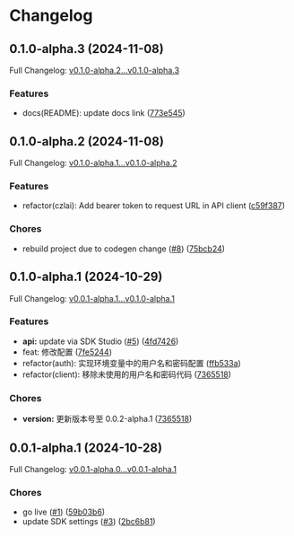# Changelog

## 0.1.0-alpha.3 (2024-11-08)

Full Changelog: [v0.1.0-alpha.2...v0.1.0-alpha.3](https://github.com/CZL-AI/czlai-python/compare/v0.1.0-alpha.2...v0.1.0-alpha.3)

### Features

* docs(README): update docs link ([773e545](https://github.com/CZL-AI/czlai-python/commit/773e54591854948f8528352fea9756627f8d6b1c))

## 0.1.0-alpha.2 (2024-11-08)

Full Changelog: [v0.1.0-alpha.1...v0.1.0-alpha.2](https://github.com/CZL-AI/czlai-python/compare/v0.1.0-alpha.1...v0.1.0-alpha.2)

### Features

* refactor(czlai): Add bearer token to request URL in API client ([c59f387](https://github.com/CZL-AI/czlai-python/commit/c59f3871918008302bf38550c4861f9b641981c2))


### Chores

* rebuild project due to codegen change ([#8](https://github.com/CZL-AI/czlai-python/issues/8)) ([75bcb24](https://github.com/CZL-AI/czlai-python/commit/75bcb24ea952f71238847f2a7d19bdafae685d85))

## 0.1.0-alpha.1 (2024-10-29)

Full Changelog: [v0.0.1-alpha.1...v0.1.0-alpha.1](https://github.com/CZL-AI/czlai-python/compare/v0.0.1-alpha.1...v0.1.0-alpha.1)

### Features

* **api:** update via SDK Studio ([#5](https://github.com/CZL-AI/czlai-python/issues/5)) ([4fd7426](https://github.com/CZL-AI/czlai-python/commit/4fd7426907540aab8802261aebb469de402ba816))
* feat: 修改配置 ([7fe5244](https://github.com/CZL-AI/czlai-python/commit/7fe52443eaa220f64e4144ce9e910c0d7f031e95))
* refactor(auth): 实现环境变量中的用户名和密码配置 ([ffb533a](https://github.com/CZL-AI/czlai-python/commit/ffb533a62c3a2d3777cda9a2a000d0d04e44cb01))
* refactor(client): 移除未使用的用户名和密码代码 ([7365518](https://github.com/CZL-AI/czlai-python/commit/73655185db52f44ff4c76cfa4ee1987b852b6027))


### Chores

* **version:** 更新版本号至 0.0.2-alpha.1 ([7365518](https://github.com/CZL-AI/czlai-python/commit/73655185db52f44ff4c76cfa4ee1987b852b6027))

## 0.0.1-alpha.1 (2024-10-28)

Full Changelog: [v0.0.1-alpha.0...v0.0.1-alpha.1](https://github.com/CZL-AI/czlai-python/compare/v0.0.1-alpha.0...v0.0.1-alpha.1)

### Chores

* go live ([#1](https://github.com/CZL-AI/czlai-python/issues/1)) ([59b03b6](https://github.com/CZL-AI/czlai-python/commit/59b03b62eed983efbefe8480f7a04704d10eba98))
* update SDK settings ([#3](https://github.com/CZL-AI/czlai-python/issues/3)) ([2bc6b81](https://github.com/CZL-AI/czlai-python/commit/2bc6b815a3b1602a888d4d7aac4cf99cef033fd7))
